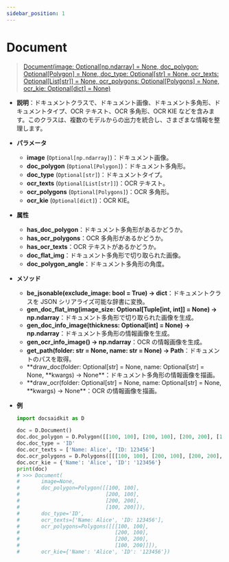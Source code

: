 ```yaml
---
sidebar_position: 1
---
```


# Document

> [Document(image: Optional[np.ndarray] = None, doc_polygon: Optional[Polygon] = None, doc_type: Optional[str] = None, ocr_texts: Optional[List[str]] = None, ocr_polygons: Optional[Polygons] = None, ocr_kie: Optional[dict] = None)](https://github.com/DocsaidLab/DocsaidKit/blob/71170598902b6f8e89a969f1ce27ed4fd05b2ff2/docsaidkit/document.py#L61)

- **説明**：ドキュメントクラスで、ドキュメント画像、ドキュメント多角形、ドキュメントタイプ、OCR テキスト、OCR 多角形、OCR KIE などを含みます。このクラスは、複数のモデルからの出力を統合し、さまざまな情報を整理します。

- **パラメータ**

  - **image** (`Optional[np.ndarray]`)：ドキュメント画像。
  - **doc_polygon** (`Optional[Polygon]`)：ドキュメント多角形。
  - **doc_type** (`Optional[str]`)：ドキュメントタイプ。
  - **ocr_texts** (`Optional[List[str]]`)：OCR テキスト。
  - **ocr_polygons** (`Optional[Polygons]`)：OCR 多角形。
  - **ocr_kie** (`Optional[dict]`)：OCR KIE。

- **属性**

  - **has_doc_polygon**：ドキュメント多角形があるかどうか。
  - **has_ocr_polygons**：OCR 多角形があるかどうか。
  - **has_ocr_texts**：OCR テキストがあるかどうか。
  - **doc_flat_img**：ドキュメント多角形で切り取られた画像。
  - **doc_polygon_angle**：ドキュメント多角形の角度。

- **メソッド**

  - **be_jsonable(exclude_image: bool = True) -> dict**：ドキュメントクラスを JSON シリアライズ可能な辞書に変換。
  - **gen_doc_flat_img(image_size: Optional[Tuple[int, int]] = None) -> np.ndarray**：ドキュメント多角形で切り取られた画像を生成。
  - **gen_doc_info_image(thickness: Optional[int] = None) -> np.ndarray**：ドキュメント多角形の情報画像を生成。
  - **gen_ocr_info_image() -> np.ndarray**：OCR の情報画像を生成。
  - **get_path(folder: str = None, name: str = None) -> Path**：ドキュメントのパスを取得。
  - **draw_doc(folder: Optional[str] = None, name: Optional[str] = None, **kwargs) -> None\*\*：ドキュメント多角形の情報画像を描画。
  - **draw_ocr(folder: Optional[str] = None, name: Optional[str] = None, **kwargs) -> None\*\*：OCR の情報画像を描画。

- **例**

  ```python
  import docsaidkit as D

  doc = D.Document()
  doc.doc_polygon = D.Polygon([[100, 100], [200, 100], [200, 200], [100, 200]])
  doc.doc_type = 'ID'
  doc.ocr_texts = ['Name: Alice', 'ID: 123456']
  doc.ocr_polygons = D.Polygons([[[100, 100], [200, 100], [200, 200], [100, 200]]])
  doc.ocr_kie = {'Name': 'Alice', 'ID': '123456'}
  print(doc)
  # >>> Document(
  #       image=None,
  #       doc_polygon=Polygon([[100, 100],
  #                            [200, 100],
  #                            [200, 200],
  #                            [100, 200]]),
  #       doc_type='ID',
  #       ocr_texts=['Name: Alice', 'ID: 123456'],
  #       ocr_polygons=Polygons([[[100, 100],
  #                               [200, 100],
  #                               [200, 200],
  #                               [100, 200]]]),
  #       ocr_kie={'Name': 'Alice', 'ID': '123456'})
  ```
